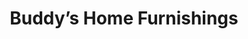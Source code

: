 ---
title: "Buddy’s Home Furnishings"
url: /smithfield/buddys-home-furnishings/
shop: electronics
---